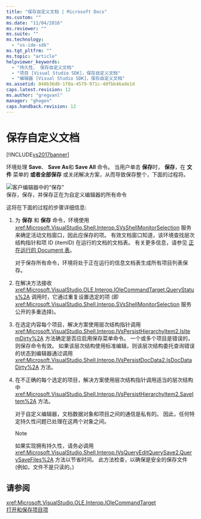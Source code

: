 ```yaml
---
title: "保存自定义文档 | Microsoft Docs"
ms.custom: ""
ms.date: "11/04/2016"
ms.reviewer: ""
ms.suite: ""
ms.technology: 
  - "vs-ide-sdk"
ms.tgt_pltfrm: ""
ms.topic: "article"
helpviewer_keywords: 
  - "持久性、 保存自定义文档"
  - "项目 [Visual Studio SDK]，保存自定义文档"
  - "编辑器 [Visual Studio SDK]，保存自定义文档"
ms.assetid: 040b36d6-1f0a-4579-971c-40fbb46ade1d
caps.latest.revision: 12
ms.author: "gregvanl"
manager: "ghogen"
caps.handback.revision: 12
---
```

# 保存自定义文档
[!INCLUDE[vs2017banner](../../code-quality/includes/vs2017banner.md)]

环境处理 **Save**、 **Save As**和 **Save All** 命令。  当用户单击 **保存**时， **保存**，在 **文件** 菜单的 **或者全部保存** 或关闭解决方案，从而导致保存整个，下面的过程将。  
  
 ![客户编辑器中的“保存”](~/docs/extensibility/internals/media/private.gif "Private")  
保存，保存，并保存正在为自定义编辑器的所有命令  
  
 这将在下面的过程的步骤详细信息:  
  
1.  为 **保存** 和 **保存** 命令，环境使用 <xref:Microsoft.VisualStudio.Shell.Interop.SVsShellMonitorSelection> 服务来确定活动文档窗口，因此应保存的项。  有效文档窗口知道，该环境查找层次结构指针和项 ID \(itemID\) 在运行的文档的文档表。  有关更多信息，请参见 [正在运行的 Document 表](../../extensibility/internals/running-document-table.md)。  
  
     对于保存所有命令，环境将处于正在运行的信息文档表生成所有项目列表保存。  
  
2.  在解决方法接收 <xref:Microsoft.VisualStudio.OLE.Interop.IOleCommandTarget.QueryStatus%2A> 调用时，它通过重复设置选定的项 \(即 <xref:Microsoft.VisualStudio.Shell.Interop.SVsShellMonitorSelection> 服务公开的多重选择\)。  
  
3.  在选定内容每个项目，解决方案使用层次结构指针调用 <xref:Microsoft.VisualStudio.Shell.Interop.IVsPersistHierarchyItem2.IsItemDirty%2A> 方法确定是否应启用保存菜单命令。  一个或多个项目是错误的，则保存命令有效。  如果该层次结构使用标准编辑，则该层次结构委托查询错误的状态到编辑器通过调用 <xref:Microsoft.VisualStudio.Shell.Interop.IVsPersistDocData2.IsDocDataDirty%2A> 方法。  
  
4.  在不正确的每个选定的项目，解决方案使用层次结构指针调用适当的层次结构中 <xref:Microsoft.VisualStudio.Shell.Interop.IVsPersistHierarchyItem2.SaveItem%2A> 方法。  
  
     对于自定义编辑器，文档数据对象和项目之间的通信是私有的。  因此，任何特定持久性问题已处理在这两个对象之间。  
  
    > [!NOTE]
    >  如果实现拥有持久性，请务必调用 <xref:Microsoft.VisualStudio.Shell.Interop.IVsQueryEditQuerySave2.QuerySaveFiles%2A> 方法以节省时间。  此方法检查，以确保是安全的保存文件 \(例如，文件不是只读的。\)  
  
## 请参阅  
 <xref:Microsoft.VisualStudio.OLE.Interop.IOleCommandTarget>   
 [打开和保存项目项](../../extensibility/internals/opening-and-saving-project-items.md)